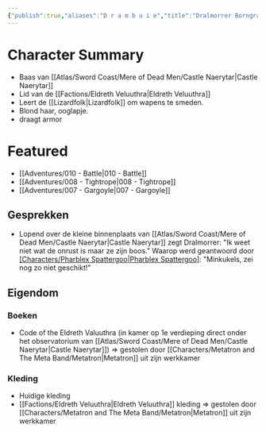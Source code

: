 ```yaml
---
{"publish":true,"aliases":"D r a m b u i e","title":"Dralmorrer Borngray","description":"Caretaker of Castle Naerytar","created":"2025-07-16T20:14:00.887+02:00","modified":"2025-07-16T20:41:12.067+02:00","cssclasses":""}
---
```


# Character Summary
- Baas van [[Atlas/Sword Coast/Mere of Dead Men/Castle Naerytar\|Castle Naerytar]]
- Lid van de [[Factions/Eldreth Veluuthra\|Eldreth Veluuthra]]
- Leert de [[Lizardfolk\|Lizardfolk]] om wapens te smeden.
- Blond haar, ooglapje.
- draagt armor
# Featured
- [[Adventures/010 - Battle\|010 - Battle]]
- [[Adventures/008 - Tightrope\|008 - Tightrope]]
- [[Adventures/007 - Gargoyle\|007 - Gargoyle]]

## Gesprekken
* Lopend over de kleine binnenplaats van [[Atlas/Sword Coast/Mere of Dead Men/Castle Naerytar\|Castle Naerytar]] zegt Dralmorrer: 
  "Ik weet niet wat de onrust is maar ze zijn boos." 
  Waarop werd geantwoord door [[Characters/Pharblex Spattergoo\|Pharblex Spattergoo]](?): 
  "Minkukels, zei nog zo niet geschikt!"

## Eigendom
### Boeken
- Code of the Eldreth Valuuthra (in kamer op 1e verdieping direct onder het observatorium van [[Atlas/Sword Coast/Mere of Dead Men/Castle Naerytar\|Castle Naerytar]]) => gestolen door [[Characters/Metatron and The Meta Band/Metatron\|Metatron]] uit zijn werkkamer
### Kleding 
- Huidige kleding
- [[Factions/Eldreth Veluuthra\|Eldreth Veluuthra]] kleding => gestolen door [[Characters/Metatron and The Meta Band/Metatron\|Metatron]] uit zijn werkkamer


